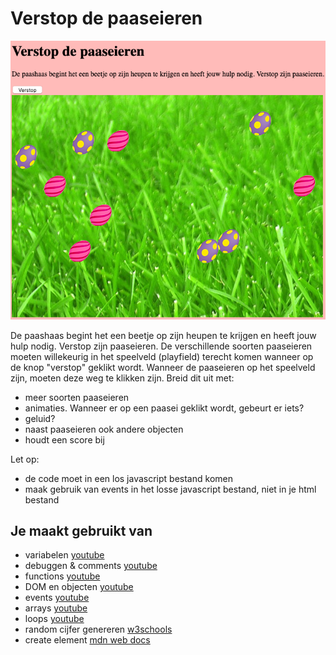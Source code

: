 # Verstop de paaseieren

![Voorbeeld](images/Paaseieren-ui.png)

De paashaas begint het een beetje op zijn heupen te krijgen en heeft jouw hulp nodig. Verstop zijn paaseieren. De verschillende soorten paaseieren moeten willekeurig in het speelveld (playfield) terecht komen wanneer op de knop "verstop" geklikt wordt. Wanneer de paaseieren op het speelveld zijn, moeten deze weg te klikken zijn. Breid dit uit met:
- meer soorten paaseieren
- animaties. Wanneer er op een paasei geklikt wordt, gebeurt er iets?
- geluid?
- naast paaseieren ook andere objecten
- houdt een score bij

Let op:
- de code moet in een los javascript bestand komen
- maak gebruik van events in het losse javascript bestand, niet in je html bestand

## Je maakt gebruikt van
- variabelen [youtube](https://www.youtube.com/watch?v=HfWaYjRrIM4)
- debuggen & comments [youtube](https://www.youtube.com/watch?v=XUYCOm38SWY)
- functions [youtube](https://www.youtube.com/watch?v=zC5cvaETdyQ)
- DOM en objecten [youtube](https://www.youtube.com/watch?v=k81rBKqwDhU)
- events [youtube](https://www.youtube.com/watch?v=6jYEabxJXxg)
- arrays [youtube](https://www.youtube.com/watch?v=Z-l1IAbq3qg)
- loops [youtube](https://www.youtube.com/watch?v=8wJPgDNwxtE)
- random cijfer genereren [w3schools](https://www.w3schools.com/js/js_random.asp)
- create element [mdn web docs](https://developer.mozilla.org/en-US/docs/Web/API/Document/createElement)


